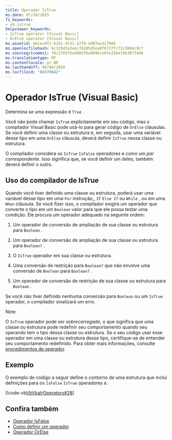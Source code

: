 ```yaml
---
title: Operador IsTrue
ms.date: 07/20/2015
f1_keywords:
- vb.istrue
helpviewer_keywords:
- IsTrue operator [Visual Basic]
- OrElse operator [Visual Basic]
ms.assetid: b6cec0f2-61b1-4331-a7f0-4d07ee3179d6
ms.openlocfilehash: bc129d3a3aec76285d5ea8fb727fc72c3064c9cf
ms.sourcegitcommit: f8c270376ed905f6a8896ce0fe25b4f4b38ff498
ms.translationtype: MT
ms.contentlocale: pt-BR
ms.lasthandoff: 06/04/2020
ms.locfileid: "84370642"
---
```

# <a name="istrue-operator-visual-basic"></a>Operador IsTrue (Visual Basic)
Determina se uma expressão é `True` .  
  
 Você não pode chamar `IsTrue` explicitamente em seu código, mas o compilador Visual Basic pode usá-lo para gerar código de `OrElse` cláusulas. Se você definir uma classe ou estrutura e, em seguida, usar uma variável desse tipo em uma `OrElse` cláusula, deverá definir `IsTrue` nessa classe ou estrutura.  
  
 O compilador considera os `IsTrue` `IsFalse` operadores e como um *par correspondente*. Isso significa que, se você definir um deles, também deverá definir o outro.  
  
## <a name="compiler-use-of-istrue"></a>Uso do compilador de IsTrue  
 Quando você tiver definido uma classe ou estrutura, poderá usar uma variável desse tipo em uma `For` instrução,, `If` `Else If` ou `While` , ou em uma `When` cláusula. Se você fizer isso, o compilador exigirá um operador que converte o tipo em um `Boolean` valor para que ele possa testar uma condição. Ele procura um operador adequado na seguinte ordem:  
  
1. Um operador de conversão de ampliação de sua classe ou estrutura para `Boolean` .  
  
2. Um operador de conversão de ampliação de sua classe ou estrutura para `Boolean?` .  
  
3. O `IsTrue` operador em sua classe ou estrutura.  
  
4. Uma conversão de restrição para `Boolean?` que não envolve uma conversão de `Boolean` para `Boolean?` .  
  
5. Um operador de conversão de restrição de sua classe ou estrutura para `Boolean` .  
  
 Se você não tiver definido nenhuma conversão para `Boolean` ou um `IsTrue` operador, o compilador sinalizará um erro.  
  
> [!NOTE]
> O `IsTrue` operador pode ser *sobrecarregado*, o que significa que uma classe ou estrutura pode redefinir seu comportamento quando seu operando tem o tipo dessa classe ou estrutura. Se o seu código usar esse operador em uma classe ou estrutura desse tipo, certifique-se de entender seu comportamento redefinido. Para obter mais informações, consulte [procedimentos de operador](../../programming-guide/language-features/procedures/operator-procedures.md).  
  
## <a name="example"></a>Exemplo  
 O exemplo de código a seguir define o contorno de uma estrutura que inclui definições para os `IsFalse` `IsTrue` operadores e.  
  
 [!code-vb[VbVbalrOperators#28](~/samples/snippets/visualbasic/VS_Snippets_VBCSharp/VbVbalrOperators/VB/Class1.vb#28)]  
  
## <a name="see-also"></a>Confira também

- [Operador IsFalse](isfalse-operator.md)
- [Como definir um operador](../../programming-guide/language-features/procedures/how-to-define-an-operator.md)
- [Operador OrElse](orelse-operator.md)

